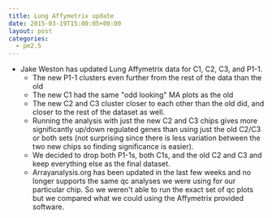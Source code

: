 ```yaml
---
title: Lung Affymetrix update
date: 2015-03-19T15:00:05+00:00
layout: post
categories:
  - pm2.5
---
```

  * Jake Weston has updated Lung Affymetrix data for C1, C2, C3, and P1-1.
      * The new P1-1 clusters even further from the rest of the data than the old
      * The new C1 had the same "odd looking" MA plots as the old
      * The new C2 and C3 cluster closer to each other than the old did, and closer to the rest of the dataset as well.
      * Running the analysis with just the new C2 and C3 chips gives more significantly up/down regulated genes than using just the old C2/C3 or both sets (not surprising since there is less variation between the two new chips so finding significance is easier).
      * We decided to drop both P1-1s, both C1s, and the old C2 and C3 and keep everything else as the final dataset.
      * Arrayanalysis.org has been updated in the last few weeks and no longer supports the same qc analyses we were using for our particular chip. So we weren't able to run the exact set of qc plots but we compared what we could using the Affymetrix provided software.
